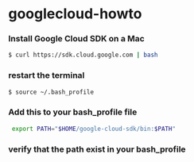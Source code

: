 # googlecloud-howto

### Install Google Cloud SDK on a Mac
```sh
$ curl https://sdk.cloud.google.com | bash
```

### restart the terminal
```sh
$ source ~/.bash_profile
```
### Add this to your bash_profile file
```sh
 export PATH="$HOME/google-cloud-sdk/bin:$PATH"
```
### verify that the path exist in your bash_profile
